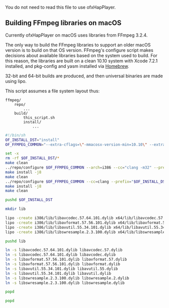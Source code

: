 You do not need to read this file to use ofxHapPlayer.


Building FFmpeg libraries on macOS
----------------------------------

Currently ofxHapPlayer on macOS uses libraries from FFmpeg 3.2.4.

The only way to build the FFmpeg libraries to support an older macOS version is to build on that OS version. FFmpeg's configure script makes decisions about available libraries based on the system used to build. For this reason, the libraries are built on a clean 10.10 system with Xcode 7.2.1 installed, and pkg-config and yasm installed via [Homebrew](https://brew.sh).

32-bit and 64-bit builds are produced, and then universal binaries are made using lipo.

This script assumes a file system layout thus:

    ffmpeg/
        repo/
            ...
        build/
            this_script.sh
            install/
                ...


```bash
#!/bin/sh
OF_INSTALL_DST="install"
OF_FFMPEG_COMMON="--extra-cflags=\"-mmacosx-version-min=10.10\" --extra-ldflags=\"-mmacosx-version-min=10.10\" --enable-shared --disable-static --disable-programs --disable-avdevice --disable-avfilter --disable-swscale --disable-postproc --disable-everything --enable-protocol=file --enable-protocol=http --enable-protocol=https --enable-demuxer=avi --enable-demuxer=mov --enable-decoder=aac --enable-decoder=mp3 --enable-decoder=pcm_u8 --enable-decoder=pcm_s8 --enable-decoder=pcm_s16le --enable-decoder=pcm_s16be --enable-decoder=pcm_u16le --enable-decoder=pcm_u16be --enable-decoder=pcm_s24le --enable-decoder=pcm_s24be --enable-decoder=pcm_u24le --enable-decoder=pcm_u24be --enable-decoder=pcm_s32le --enable-decoder=pcm_s32be --enable-decoder=pcm_u32le --enable-decoder=pcm_u32be --enable-decoder=pcm_f32be --enable-decoder=pcm_s64le --enable-decoder=pcm_s64be --enable-decoder=pcm_f64be --enable-decoder=pcm_alaw --enable-decoder=pcm_mulaw --enable-decoder=pcm_s8_planar --enable-decoder=pcm_s16le_planar --enable-decoder=pcm_s16be_planar --enable-decoder=pcm_s24le_planar --enable-decoder=pcm_s32le_planar --enable-rpath --install-name-dir=\"@rpath/ffmpeg/lib/osx\""

set -x
rm -rf $OF_INSTALL_DST/*
make clean
../repo/configure $OF_FFMPEG_COMMON --arch=i386 --cc="clang -m32" --prefix="$OF_INSTALL_DST/i386"
make install -j8
make clean
../repo/configure $OF_FFMPEG_COMMON --cc=clang --prefix="$OF_INSTALL_DST/x64"
make install -j8
make clean

pushd $OF_INSTALL_DST

mkdir lib

lipo -create i386/lib/libavcodec.57.64.101.dylib x64/lib/libavcodec.57.64.101.dylib -o lib/libavcodec.57.64.101.dylib
lipo -create i386/lib/libavformat.57.56.101.dylib x64/lib/libavformat.57.56.101.dylib -o lib/libavformat.57.56.101.dylib
lipo -create i386/lib/libavutil.55.34.101.dylib x64/lib/libavutil.55.34.101.dylib -o lib/libavutil.55.34.101.dylib
lipo -create i386/lib/libswresample.2.3.100.dylib x64/lib/libswresample.2.3.100.dylib -o lib/libswresample.2.3.100.dylib

pushd lib

ln -s libavcodec.57.64.101.dylib libavcodec.57.dylib
ln -s libavcodec.57.64.101.dylib libavcodec.dylib
ln -s libavformat.57.56.101.dylib libavformat.57.dylib
ln -s libavformat.57.56.101.dylib libavformat.dylib
ln -s libavutil.55.34.101.dylib libavutil.55.dylib
ln -s libavutil.55.34.101.dylib libavutil.dylib
ln -s libswresample.2.3.100.dylib libswresample.2.dylib
ln -s libswresample.2.3.100.dylib libswresample.dylib

popd

popd
```

